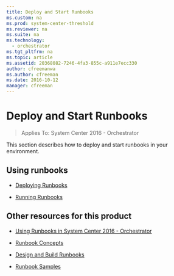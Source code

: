 ```yaml
---
title: Deploy and Start Runbooks
ms.custom: na
ms.prod: system-center-threshold
ms.reviewer: na
ms.suite: na
ms.technology:
  - orchestrator
ms.tgt_pltfrm: na
ms.topic: article
ms.assetid: 20368082-7246-4fa3-855c-a911e7ecc330
author: cfreemanwa
ms.author: cfreeman
ms.date: 2016-10-12
manager: cfreeman
---
```

# Deploy and Start Runbooks

>Applies To: System Center 2016 - Orchestrator

This section describes how to deploy and start runbooks in your environment.  

## Using runbooks  

-   [Deploying Runbooks](../deploy/deploying-runbooks.md)  

-   [Running Runbooks](../get-started/running-runbooks.md)  

## Other resources for this product  

-   [Using Runbooks in System Center 2016 - Orchestrator](../get-started/using-runbooks.md)  

-   [Runbook Concepts](../get-started/runbook-concepts.md)  

-   [Design and Build Runbooks](../manage/design-and-build-runbooks.md)  

-   [Runbook Samples](../get-started/runbook-samples.md)  
